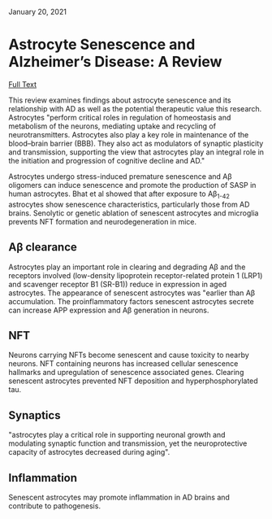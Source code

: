 January 20, 2021

# Astrocyte Senescence and Alzheimer’s Disease: A Review

[Full Text](https://www.frontiersin.org/articles/10.3389/fnagi.2020.00148/full)

This review examines findings about astrocyte senescence and its relationship
with AD as well as the potential therapeutic value this research. 
Astrocytes "perform critical roles in regulation of homeostasis and metabolism
of the neurons, mediating uptake and recycling of neurotransmitters. Astrocytes
also play a key role in maintenance of the blood–brain barrier (BBB). They also
act as modulators of synaptic plasticity and transmission, supporting the view
that astrocytes play an integral role in the initiation and progression of
cognitive decline and AD."

Astrocytes undergo stress-induced premature senescence and Aβ oligomers can
induce senescence and promote the production of SASP in human astrocytes. Bhat
et al showed that after exposure to Aβ<sub>1-42</sub> astrocytes show senescence
characteristics, particularly those from AD brains. Senolytic or genetic
ablation of senescent astrocytes and microglia prevents NFT formation and
neurodegeneration in mice.

## Aβ clearance

Astrocytes play an important role in clearing and degrading Aβ and the receptors
involved (low-density lipoprotein receptor-related protein 1 (LRP1) and
scavenger receptor B1 (SR-B1)) reduce in expression in aged astrocytes. The
appearance of senescent astrocytes was "earlier than Aβ accumulation. The
proinflammatory factors senescent astrocytes secrete can increase APP expression
and Aβ generation in neurons.

## NFT

Neurons carrying NFTs become senescent and cause toxicity to nearby neurons. NFT
containing neurons has increased cellular senescence hallmarks and upregulation
of senescence associated genes. Clearing senescent astrocytes prevented NFT
deposition and hyperphosphorylated tau.

## Synaptics

"astrocytes play a critical role in supporting neuronal growth and modulating
synaptic function and transmission, yet the neuroprotective capacity of
astrocytes decreased during aging".

## Inflammation

Senescent astrocytes may promote inflammation in AD brains and contribute to
pathogenesis.
